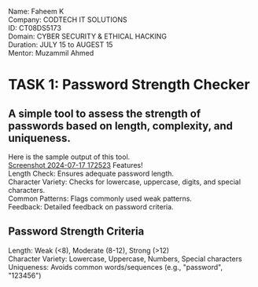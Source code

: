 Name: Faheem K  
Company: CODTECH IT SOLUTIONS  
ID: CT08DS5173  
Domain: CYBER SECURITY & ETHICAL HACKING  
Duration: JULY 15 to AUGEST 15  
Mentor: Muzammil Ahmed  
 
 
 
# TASK 1: Password Strength Checker  
## A simple tool to assess the strength of passwords based on length, complexity, and uniqueness.  
Here is the sample output of this tool.  
[Screenshot 2024-07-17 172523](https://github.com/user-attachments/assets/d03c5a74-39b4-4859-8cfd-9643fa4cb84d)
Features!  
Length Check: Ensures adequate password length.  
Character Variety: Checks for lowercase, uppercase, digits, and special characters.  
Common Patterns: Flags commonly used weak patterns.  
Feedback: Detailed feedback on password criteria.  

## Password Strength Criteria    
Length: Weak (<8), Moderate (8-12), Strong (>12)  
Character Variety: Lowercase, Uppercase, Numbers, Special characters  
Uniqueness: Avoids common words/sequences (e.g., "password", "123456")  
